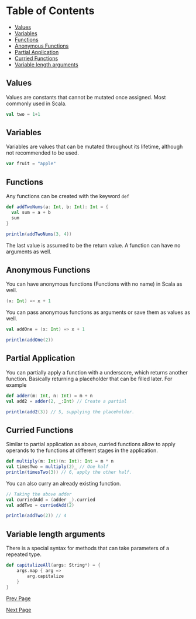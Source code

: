 <!-- TOC start (generated with https://github.com/derlin/bitdowntoc) -->
# Table of Contents
- [Values](#values)
- [Variables](#variables)
- [Functions](#functions)
- [Anonymous Functions](#anonymous-functions)
- [Partial Application](#partial-application)
- [Curried Functions](#curried-functions)
- [Variable length arguments](#variable-length-arguments)

<!-- TOC end -->

<!-- TOC --><a name="values"></a>
## Values
Values are constants that cannot be mutated once assigned. Most commonly used in Scala.

```scala
val two = 1+1
```

<!-- TOC --><a name="variables"></a>
## Variables
Variables are values that can be mutated throughout its lifetime, although not recommended to be used.

```scala
var fruit = "apple"
```

<!-- TOC --><a name="functions"></a>
## Functions
Any functions can be created with the keyword `def`

```scala
def addTwoNums(a: Int, b: Int): Int = {
  val sum = a + b
  sum
}

println(addTwoNums(3, 4))
```

The last value is assumed to be the return value. A function can have no arguments as well.

<!-- TOC --><a name="anonymous-functions"></a>
## Anonymous Functions
You can have anonymous functions (Functions with no name) in Scala as well.

```scala
(x: Int) => x + 1
```

You can pass anonymous functions as arguments or save them as values as well.

```scala
val addOne = (x: Int) => x + 1

println(addOne(2))
```

<!-- TOC --><a name="partial-application"></a>
## Partial Application
You can partially apply a function with a underscore, which returns another function. Basically returning a placeholder that can be filled later. For example

```scala
def adder(m: Int, n: Int) = m + n
val add2 = adder(2, _:Int) // Create a partial

println(add2(3)) // 5, supplying the placeholder.
```

<!-- TOC --><a name="curried-functions"></a>
## Curried Functions
Similar to partial application as above, curried functions allow to apply operands to the functions at different stages in the application.

```scala
def multiply(m: Int)(n: Int): Int = m * n
val timesTwo = multiply(2)_ // One half
println(timesTwo(3)) // 6, apply the other half.
```

You can also curry an already existing function.

```scala
// Taking the above adder
val curriedAdd = (adder _).curried
val addTwo = curriedAdd(2)

println(addTwo(2)) // 4
```

<!-- TOC --><a name="variable-length-arguments"></a>
## Variable length arguments
There is a special syntax for methods that can take parameters of a repeated type.

```scala
def capitalizeAll(args: String*) = {
    args.map { arg =>
        arg.capitalize
    }
}
```

[Prev Page](./1_what_is_scala.md) 

[Next Page](./3_classes)